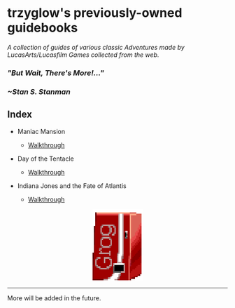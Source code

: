 # trzyglow's previously-owned guidebooks

<i>A collection of guides of various classic Adventures made by LucasArts/Lucasfilm Games collected from the web.</i>

<h3>
<i>
<b>"But Wait, There's More!..."</b>
</i>
</h3>

<h3>
<i>
~Stan S. Stanman
</i>
</h3>

## Index
- Maniac Mansion
    - [Walkthrough](./maniac.md)

- Day of the Tentacle
    - [Walkthrough](./dott.md)

- Indiana Jones and the Fate of Atlantis
    - [Walkthrough](./atlantis.md)

<div align="center">

![Grog](GrogVM.png)

</div>

___
More will be added in the future.

<link rel="shortcut icon" type="image/x-icon" href="https://raw.githubusercontent.com/trzyglow/trzyglow.github.io/main/data/favicon.ico" />
<link rel="apple-touch-icon" sizes="128x128" href="https://raw.githubusercontent.com/trzyglow/trzyglow.github.io/main/data/ati.png" />